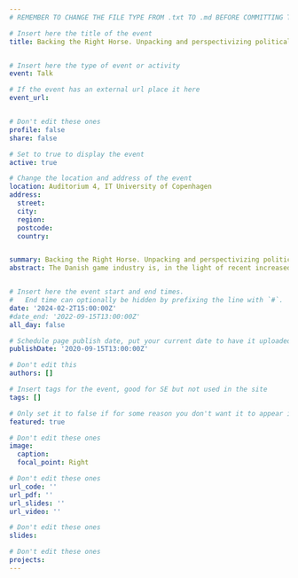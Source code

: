 ```yaml
---
# REMEMBER TO CHANGE THE FILE TYPE FROM .txt TO .md BEFORE COMMITTING THE ACTIVITY

# Insert here the title of the event
title: Backing the Right Horse. Unpacking and perspectivizing political tools for game industry growth - A talk by Helena Sokol 


# Insert here the type of event or activity
event: Talk

# If the event has an external url place it here
event_url: 


# Don't edit these ones
profile: false
share: false

# Set to true to display the event
active: true

# Change the location and address of the event
location: Auditorium 4, IT University of Copenhagen
address: 
  street: 
  city: 
  region: 
  postcode: 
  country: 


summary: Backing the Right Horse. Unpacking and perspectivizing political tools for game industry growth - A talk by Helena Sokol
abstract: The Danish game industry is, in the light of recent increased political awareness, moving towards new and interesting positions, both culturally and economically. Whether it is the decision to establish a separate Danish Game Development Institute, or research solidifying the strong consumer relationship with games in Denmark, we are currently seeing a variety of political initiatives take form. This is mirrored on a Nordic and European level, where the video game industry is being both scrutinized and explored to protect the consumers and improve the products. However, it is not always transparent how political systems function, and with good reason - they are extremely complex. This talk aims to highlight some of the tools and initiatives that are often used, the implications and challenges that these have, and what we might see in the future.  


# Insert here the event start and end times.
#   End time can optionally be hidden by prefixing the line with `#`.
date: '2024-02-2T15:00:00Z'
#date_end: '2022-09-15T13:00:00Z'
all_day: false

# Schedule page publish date, put your current date to have it uploaded instanty
publishDate: '2020-09-15T13:00:00Z'

# Don't edit this
authors: []

# Insert tags for the event, good for SE but not used in the site
tags: []

# Only set it to false if for some reason you don't want it to appear in the home, but only in the archive
featured: true

# Don't edit these ones
image:
  caption: 
  focal_point: Right

# Don't edit these ones
url_code: ''
url_pdf: ''
url_slides: ''
url_video: ''

# Don't edit these ones
slides:

# Don't edit these ones
projects:
---
```

